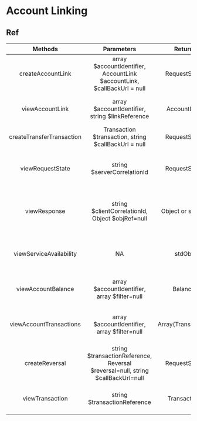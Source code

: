 # Account Linking

## Ref

|          Methods          |                                   Parameters                                    |       Return       |                             Description                             |
| :-----------------------: | :-----------------------------------------------------------------------------: | :----------------: | :-----------------------------------------------------------------: |
|     createAccountLink     |     array $accountIdentifier, AccountLink $accountLink, $callBackUrl = null     |    RequestState    |                Establish an Account to Account Link.                |
|      viewAccountLink      |                 array $accountIdentifier, string $linkReference                 |    AccountLink     |              Read a specific link for a given account.              |
| createTransferTransaction |              Transaction $transaction, string $callBackUrl = null               |    RequestState    |                    To make transfer transaction.                    |
|     viewRequestState      |                           string $serverCorrelationId                           |    RequestState    | Retrieves the state of a request for a given Server Correlation Id. |
|       viewResponse        |                string $clientCorrelationId, Object $objRef=null                 |  Object or stdObj  | Retrieves a representation of the resource assuming that it exists. |
|  viewServiceAvailability  |                                       NA                                        |       stdObj       | To determine the availability of the service from the API provider. |
|    viewAccountBalance     |                  array $accountIdentifier, array $filter=null                   |      Balance       |           Returns the balances for the specified account.           |
|  viewAccountTransactions  |                  array $accountIdentifier, array $filter=null                   | Array(Transaction) |         Returns a set of transactions for a given account.          |
|      createReversal       | string $transactionReference, Reversal $reversal=null, string $callBackUrl=null |    RequestState    |       To reverse a merchant transaction in failure scenarios.       |
|      viewTransaction      |                          string $transactionReference                           |    Transaction     |             Get transaction object using reference id.              |
